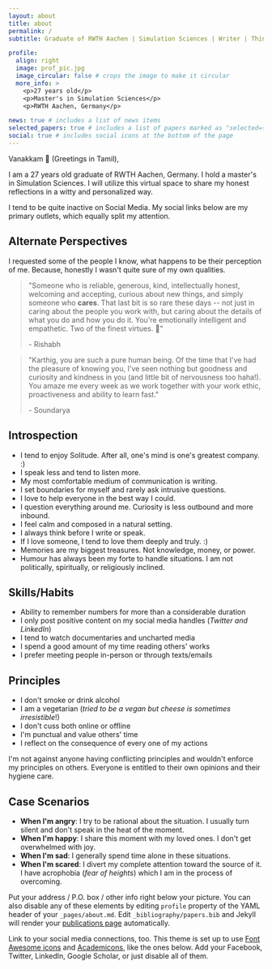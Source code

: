 ```yaml
---
layout: about
title: about
permalink: /
subtitle: Graduate of RWTH Aachen | Simulation Sciences | Writer | Thinker

profile:
  align: right
  image: prof_pic.jpg
  image_circular: false # crops the image to make it circular
  more_info: >
    <p>27 years old</p>
    <p>Master's in Simulation Sciences</p>
    <p>RWTH Aachen, Germany</p>

news: true # includes a list of news items
selected_papers: true # includes a list of papers marked as "selected={true}"
social: true # includes social icons at the bottom of the page
---
```


Vanakkam 🙏 (Greetings in Tamil),

I am a 27 years old graduate of RWTH Aachen, Germany. I hold a master's in Simulation Sciences. I will utilize this virtual space to share my honest reflections in a witty and personalized way.

I tend to be quite inactive on Social Media. My social links below are my primary outlets, which equally split my attention.

## **Alternate Perspectives**

I requested some of the people I know, what happens to be their perception of me. Because, honestly I wasn't quite sure of my own qualities.

> "Someone who is reliable, generous, kind, intellectually honest, welcoming and accepting, curious about new things, and simply someone who **cares**. That last bit is so rare these days -- not just in caring about the people you work with, but caring about the details of what you do and how you do it. You're emotionally intelligent and empathetic. Two of the finest virtues. 🙂"
> 
> \- Rishabh

> "Karthig, you are such a pure human being. Of the time that I've had the pleasure of knowing you, I've seen nothing but goodness and curiosity and kindness in you (and little bit of nervousness too haha!). You amaze me every week as we work together with your work ethic, proactiveness and ability to learn fast."
> 
> \- Soundarya

## **Introspection**

- I tend to enjoy Solitude. After all, one's mind is one's greatest company. :)
- I speak less and tend to listen more.
- My most comfortable medium of communication is writing.
- I set boundaries for myself and rarely ask intrusive questions.
- I love to help everyone in the best way I could.
- I question everything around me. Curiosity is less outbound and more inbound.
- I feel calm and composed in a natural setting.
- I always think before I write or speak.
- If I love someone, I tend to love them deeply and truly. :)
- Memories are my biggest treasures. Not knowledge, money, or power.
- Humour has always been my forte to handle situations. I am not politically, spiritually, or religiously inclined.

## **Skills/Habits**

- Ability to remember numbers for more than a considerable duration
- I only post positive content on my social media handles (_Twitter and LinkedIn_)
- I tend to watch documentaries and uncharted media
- I spend a good amount of my time reading others' works
- I prefer meeting people in-person or through texts/emails

## **Principles**

- I don't smoke or drink alcohol
- I am a vegetarian (_tried to be a vegan but cheese is sometimes irresistible_!)
- I don't cuss both online or offline
- I'm punctual and value others' time
- I reflect on the consequence of every one of my actions

I'm not against anyone having conflicting principles and wouldn't enforce my principles on others. Everyone is entitled to their own opinions and their hygiene care.

## **Case Scenarios**

- **When I'm angry**: I try to be rational about the situation. I usually turn silent and don't speak in the heat of the moment.
- **When I'm happy**: I share this moment with my loved ones. I don't get overwhelmed with joy.
- **When I'm sad**: I generally spend time alone in these situations.
- **When I'm scared**: I divert my complete attention toward the source of it. I have acrophobia (_fear of heights_) which I am in the process of overcoming.

Put your address / P.O. box / other info right below your picture. You can also disable any of these elements by editing `profile` property of the YAML header of your `_pages/about.md`. Edit `_bibliography/papers.bib` and Jekyll will render your [publications page](/al-folio/publications/) automatically.

Link to your social media connections, too. This theme is set up to use [Font Awesome icons](https://fontawesome.com/) and [Academicons](https://jpswalsh.github.io/academicons/), like the ones below. Add your Facebook, Twitter, LinkedIn, Google Scholar, or just disable all of them.
